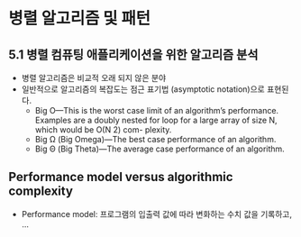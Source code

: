 # 병렬 알고리즘 및 패턴

## 5.1 병렬 컴퓨팅 애플리케이션을 위한 알고리즘 분석
* 병렬 알고리즘은 비교적 오래 되지 않은 분야
* 일반적으로 알고리즘의 복잡도는 점근 표기법 (asymptotic notation)으로 표현된다. 
  * Big O—This is the worst case limit of an algorithm’s performance. Examples are a doubly nested for loop for a large array of size N, which would be O(N 2) com- plexity.
  *  Big Ω (Big Omega)—The best case performance of an algorithm.
  *  Big Θ (Big Theta)—The average case performance of an algorithm.


## Performance model versus algorithmic complexity
* Performance model: 프로그램의 입출력 값에 따라 변화하는 수치 값을 기록하고, ...